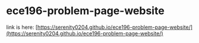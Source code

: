 # ece196-problem-page-website

link is here: [https://serenity0204.github.io/ece196-problem-page-website/](https://serenity0204.github.io/ece196-problem-page-website/)
